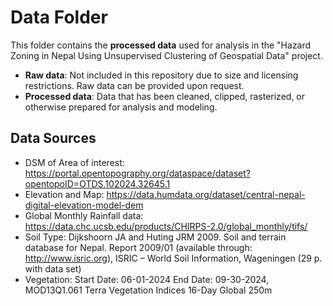 # Data Folder

This folder contains the **processed data** used for analysis in the "Hazard Zoning in Nepal Using Unsupervised Clustering of Geospatial Data" project.  

- **Raw data**: Not included in this repository due to size and licensing restrictions. Raw data can be provided upon request.  
- **Processed data**: Data that has been cleaned, clipped, rasterized, or otherwise prepared for analysis and modeling.  

## Data Sources

- DSM of Area of interest: https://portal.opentopography.org/dataspace/dataset?opentopoID=OTDS.102024.32645.1
- Elevation and Map: https://data.humdata.org/dataset/central-nepal-digital-elevation-model-dem
- Global Monthly Rainfall data: https://data.chc.ucsb.edu/products/CHIRPS-2.0/global_monthly/tifs/ 
- Soil Type: Dijkshoorn JA and Huting JRM 2009. Soil and terrain database for Nepal. Report 2009/01 (available through: http://www.isric.org), ISRIC – World Soil Information, Wageningen (29 p. with data set) 
- Vegetation: Start Date: 06-01-2024 End Date: 09-30-2024, MOD13Q1.061 Terra Vegetation Indices 16-Day Global 250m
